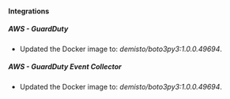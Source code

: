 #### Integrations
##### AWS - GuardDuty
- Updated the Docker image to: *demisto/boto3py3:1.0.0.49694*.
##### AWS - GuardDuty Event Collector
- Updated the Docker image to: *demisto/boto3py3:1.0.0.49694*.
